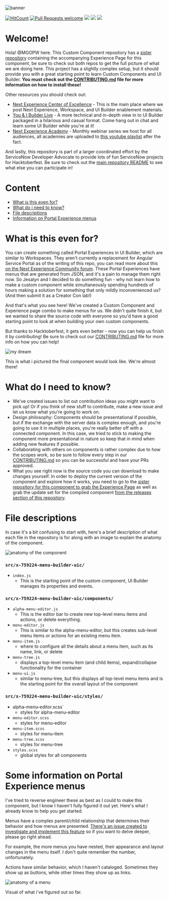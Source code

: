 ![banner](/images/banner.png)

[![HitCount](https://hits.dwyl.com/ServiceNowDevProgram/Menu-Generating-Operations-Program-Widget-Custom-Component.svg?style=flat)](http://hits.dwyl.com/ServiceNowDevProgram/Menu-Generating-Operations-Program-Widget-Custom-Component) [![Pull Requests welcome](https://img.shields.io/badge/PRs-welcome-ff69b4.svg?style=flat-square)](https://github.com/ServiceNowDevProgram/Menu-Generating-Operations-Program-Widget-Custom-Component/issues?q=is%3Aissue+is%3Aopen+label%3A%22help+wanted%22) <a href="https://github.com/ServiceNowDevProgram/Menu-Generating-Operations-Program-Widget-Custom-Component/pulls"><img src="https://img.shields.io/github/last-commit/ServiceNowDevProgram/Menu-Generating-Operations-Program-Widget-Custom-Component?style=flat-square"></a> <a href="https://github.com/ServiceNowDevProgram/Menu-Generating-Operations-Program-Widget-Custom-Component/graphs/contributors"><img src="https://img.shields.io/github/contributors/ServiceNowDevProgram/Menu-Generating-Operations-Program-Widget-Custom-Component?style=flat-square"></a> <a href="https://invite.sndevs.com"><img src="https://img.shields.io/badge/community-sndevs-630330?style=flat-square"></a> 
# Welcome!
Hola! @MGOPW here. This Custom Component repository has a [sister repository](https://github.com/ServiceNowDevProgram/Menu-Generating-Operations-Program-Widget-Experience-Page) containing the accompanying Experience Page for this component, be sure to check out both repos to get the full picture of what we are doing here. This project has a slightly complex setup, but it should provide you with a great starting point to learn Custom Components and UI Builder. **You must check out the [CONTRIBUTING.md](CONTRIBUTING.md) file for more information on how to install these!**

Other resources you should check out:
- [Next Experience Center of Excellence](https://www.servicenow.com/community/next-experience-articles/next-experience-center-of-excellence/ta-p/2332092) - This is the main place where we post Next Experience, Workspace, and UI Builder enablement materials.
- [You & I Builder Live](https://www.youtube.com/playlist?list=PL3rNcyAiDYK2Bgzj4mRdtfxMpGkI5KXBJ) - A more technical and in-depth view in to UI Builder packaged in a hilarious and casual format. Come hang out in chat and learn some UI Builder while you're at it!
- [Next Experience Academy](https://www.servicenow.com/community/next-experience-blog/next-experience-academy-upcoming-and-recorded-sessions/ba-p/2272673) - Monthly webinar series we host for all audiences, all academies are uploaded to [this youtube playlist](https://www.youtube.com/watch?v=wuli92FRGC0&list=PLkGSnjw5y2U6hmEPcDcJ53FHwKJIvoLvr) after the fact.

And lastly, this repository is part of a larger coordinated effort by the ServiceNow Developer Advocate to provide lots of fun ServiceNow projects for Hacktoberfest. Be sure to check out the [main repository README](https://github.com/ServiceNowDevProgram/Hacktoberfest) to see what else you can participate in!
 
# Content
- [What is this even for?](#what-is-this-even-for)
- [What do i need to know?](#what-do-i-need-to-know)
- [File descriptions](#file-descriptions)
- [Information on Portal Experience menus](#some-information-on-portal-experience-menus)
# What is this even for?
You can create something called Portal Experiences in UI Builder, which are similar to Workspaces. They aren't currently a replacement for Angular Service Portal as of the writing of this repo, you can read more about this [on the Next Experience Community forum](https://www.servicenow.com/community/next-experience-articles/portal-experience-faqs/ta-p/2331979). These Portal Experiences have menus that are generated from JSON, and it's a pain to manage them right now. So Jesalyn and I decided to do something fun - why not learn how to make a custom component while simultaneously spending hundreds of hours making a solution for something that only mildly inconvenienced us? (And then submit it as a Creator Con lab!)

And that's what you see here! We've created a Custom Component and Experience page combo to make menus for us. We didn't quite finish it, but we wanted to share the source code with everyone so you'd have a good starting point to look at when building your own custom components. 

But thanks to Hacktoberfest, it gets even better - now you can help us finish it by contributing! Be sure to check out our [CONTRIBUTING.md]() file for more info on how you can help!

![my dream](/images/design.png)

This is what i pictured the final component would look like. We're almost there! 

# What do I need to know?
- We've created issues to list out contribution ideas you might want to pick up! Or if you think of new stuff to contribute, make a new issue and let us know what you're going to work on.
- Design philosophy: Components should be presentational if possible, but if the exchange with the server data is complex enough, and you're going to use it in multiple places, you're really better off with a connected component. In this case, we tried to stick to making the component more presentational in nature so keep that in mind when adding new features if possible.
- Collaborating with others on components is rather complex due to how the scopes work, so be sure to follow every step in our [CONTRIBUTING.md](CONTRIBUTING.md) so you can be successful and have your PRs approved.
- What you see right now is the source code you can download to make changes yourself. In order to deploy the current version of the component and explore how it works, you need to go to the [sister repository for this component to grab the Experience Page](https://github.com/ServiceNowDevProgram/Menu-Generating-Operations-Program-Widget-Experience-Page) as well as grab the update set for the compiled component [from the releases section of this repository](https://github.com/ServiceNowDevProgram/Menu-Generating-Operations-Program-Widget-Custom-Component/releases/tag/original).
# File descriptions
In case it's a bit confusing to start with, here's a brief description of what each file in the repository is for along with an image to explain the anatomy of the component.

![anatomy of the component](/images/componentanatomy.png)

### `src/x-759224-menu-builder-uic/`
- `index.js`
	- This is the starting point of the custom component, UI Builder manages its properties and events.
### `src/x-759224-menu-builder-uic/components/`
- `alpha-menu-editor.js`
	- This is the editor bar to create new top-level menu items and actions, or delete everything.
- `menu-editor.js`
	- This is similar to the alpha-menu-editor, but this creates sub-level menu items or actions for an existing menu item.
- `menu-item.js`
	- where to configure all the details about a menu item, such as its name, link, or delete
- `menu-tree.js`
	- displays a top-level menu item (and child items), expand/collapse functionality for the container
- `menu-ui.js`
	- similar to menu-tree, but this displays all top-level menu items and is the starting point for the overall layout of the component
### `src/x-759224-menu-builder-uic/styles/`
- alpha-menu-editor.scss`
	- styles for alpha-menu-editor
- `menu-editor.scss`
	- styles for menu-editor
- `menu-item.scss`
	- styles for menu-item
- `menu-tree.scss`
	- styles for menu-tree
- `styles.scss`
	- global styles for all components

# Some information on Portal Experience menus
I've tried to reverse engineer these as best as I could to make this component, but I know I haven't fully figured it out yet. Here's what I already know to help you get started.

Menus have a complex parent/child relationship that determines their behavior and how menus are presented. [There's an issue created to investigate and implement this feature](https://github.com/ServiceNowDevProgram/Menu-Generating-Operations-Program-Widget-Custom-Component/issues/1) so if you want to delve deeper, please go right ahead. 

For example, the more menus you have nested, their appearance and layout changes in the menu itself. I don't quite remember the number, unfortunately.

Actions have similar behavior, which I haven't cataloged. Sometimes they show up as buttons, while other times they show up as links. 

![anatomy of a menu](/images/menuanatomy.png)

Visual of what i've figured out so far.

